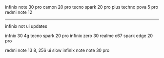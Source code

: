 infinix note 30 pro
camon 20 pro
tecno spark 20 pro plus
techno pova 5 pro
redmi note 12

---

infinix not ui updates

infnix 30 4g
tecno spark 20 pro
infinix zero 30
realme c67
spark edge 20 pro

redmi note 13 8, 256 ui slow
infinix note note 30 pro
